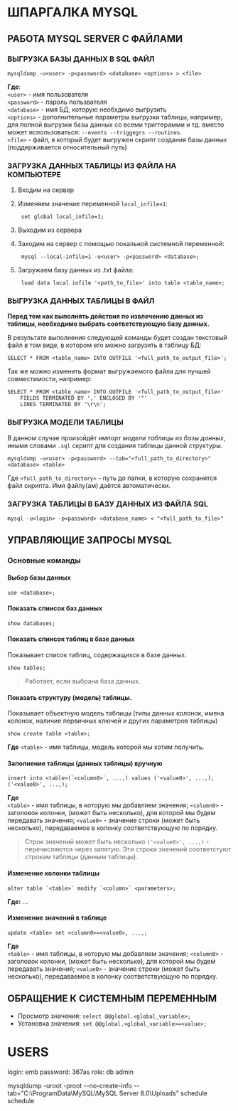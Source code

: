 # ШПАРГАЛКА MYSQL

## РАБОТА MYSQL SERVER С ФАЙЛАМИ

### ВЫГРУЗКА БАЗЫ ДАННЫХ В SQL ФАЙЛ

```
mysqldump -u<user> -p<password> <database> <options> > <file>
```

**Где**: \
`<user>` - имя пользователя \
`<password>` - пароль пользвателя \
`<database>` - имя БД, которую необхдимо выгрузить \
`<options>` - дополнительные параметры выгрузки таблицы, например, для полной выгрузки базы данных
со всеми триггерамми и тд. вместо <options> может использоваться: `--events --triggegrs --routines`. \
`<file>` - файл, в который будет выгружен скрипт создания базы данных (поддерживается относительный путь)


### ЗАГРУЗКА ДАННЫХ ТАБЛИЦЫ ИЗ ФАЙЛА НА КОМПЬЮТЕРЕ

1. Входим на сервер
2. Изменяем значение переменной `local_infile=1`:

		set global local_infile=1;

3. Выходим из сервера
4. Заходим на сервер с помощью локальной системной переменной:

		mysql --local-infile=1 -u<user> -p<password> <database>;

5. Загружаем базу данных из .txt файла: 

		load data local infile '<path_to_file>' into table <table_name>;


### ВЫГРУЗКА ДАННЫХ ТАБЛИЦЫ В ФАЙЛ

**Перед тем как выполнять действия по извлечению данных из таблицы, необходимо
выбрать соответствующую базу данных.**

В результате выполнения следующей команды будет создан текстовый файл в том виде,
в котором его можно загрузить в таблицу БД:

	SELECT * FROM <table_name> INTO OUTFILE '<full_path_to_output_file>';

Так же можно изменить формат выгружаемого файла для лучшей совместимости, например:

	SELECT * FROM <table_name> INTO OUTFILE '<full_path_to_output_file>'
		FIELDS TERMINATED BY ',' ENCLOSED BY '"'
		LINES TERMINATED BY '\r\n';


### ВЫГРУЗКА МОДЕЛИ ТАБЛИЦЫ

В данном случае произойдёт импорт *модели таблицы из базы данных*, иными словами `.sql` скрипт
для создания таблицы данной структуры.

	mysqldump -u<user> -p<password> --tab="<full_path_to_directory>" <database> <table>

Где `<full_path_to_directory>` - путь до папки, в которую сохранится файл скрипта.
Имя файлу(ам) даётся автоматически.


### ЗАГРУЗКА ТАБЛИЦЫ В БАЗУ ДАННЫХ ИЗ ФАЙЛА SQL

	mysql -u<login> -p<password> <database_name> < "<full_path_to_file>"


## УПРАВЛЯЮЩИЕ ЗАПРОСЫ MYSQL


### Основные команды

#### Выбор базы данных
```
use <database>;
```

#### Показать спиисок баз данных
```
show databases;
```

#### Показать спиисок таблиц в базе данных
Показывает список таблиц, содержащихся в базе данных.
```
show tables;
```
> Работает, если выбрана база данных.

#### Показать структуру (модель) таблицы.
Показывает объектную модель таблицы (типы данных колонок, имена колонок, наличие первичных ключей и других параметров таблицы)
```
show create table <table>;
```
**Где** `<table>` - имя таблицы, модель которой мы хотим получить.


#### Заполнение таблицы (данных таблицы) вручную

```
insert into <table>(`<column0>`, ...,) values ('<value0>', ...,), ('<value0>', ...,);
```

**Где** \
`<table>` - имя таблицы, в которую мы добавляем значения;
`<column0>` - заголовок колонки, (может быть несколько), для которой мы будем передавать значения;
`<value0>` - значение строки (может быть несколько), передаваемое в колонку соответствующую по
порядку.

> Строк значений может быть несколько `('<value0>', ...,)` - перечисляются через запятую.
> Эти строки значений соответстуют строкам таблицы (данным таблицы).


#### Изменение колонки таблицы

```
alter table `<table>` modify `<column>` <parameters>;
```

**Где:**
...


#### Изменение значений в таблице

```
update <table> set <column0>=<value0>, ...,;
```

**Где** \
`<table>` - имя таблицы, в которую мы добавляем значения;
`<column0>` - заголовок колонки, (может быть несколько), для которой мы будем передавать значения;
`<value0>` - значение строки (может быть несколько), передаваемое в колонку соответствующую по
порядку.


## ОБРАЩЕНИЕ К СИСТЕМНЫМ ПЕРЕМЕННЫМ

- Просмотр значения: `select @@global.<global_variable>;`
- Установка значения: `set @@global.<global_variable>=<value>;`


# USERS #
login: 		emb
password: 	367as
role: 		db admin


mysqldump -uroot -proot --no-create-info --tab="C:\ProgramData\MySQL\MySQL Server 8.0\Uploads" schedule schedule